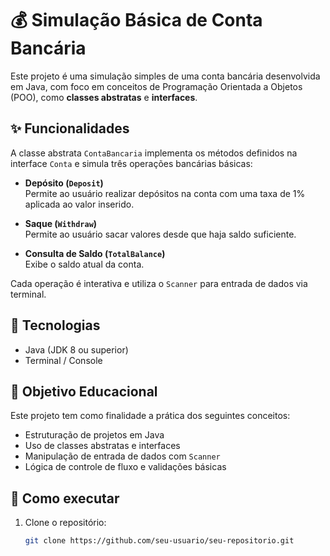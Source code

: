 # 💰 Simulação Básica de Conta Bancária

Este projeto é uma simulação simples de uma conta bancária desenvolvida em Java, com foco em conceitos de Programação Orientada a Objetos (POO), como **classes abstratas** e **interfaces**.

## ✨ Funcionalidades

A classe abstrata `ContaBancaria` implementa os métodos definidos na interface `Conta` e simula três operações bancárias básicas:

- **Depósito (`Deposit`)**  
  Permite ao usuário realizar depósitos na conta com uma taxa de 1% aplicada ao valor inserido.

- **Saque (`Withdraw`)**  
  Permite ao usuário sacar valores desde que haja saldo suficiente.

- **Consulta de Saldo (`TotalBalance`)**  
  Exibe o saldo atual da conta.

Cada operação é interativa e utiliza o `Scanner` para entrada de dados via terminal.

## 🔧 Tecnologias

- Java (JDK 8 ou superior)
- Terminal / Console

## 🧪 Objetivo Educacional

Este projeto tem como finalidade a prática dos seguintes conceitos:

- Estruturação de projetos em Java
- Uso de classes abstratas e interfaces
- Manipulação de entrada de dados com `Scanner`
- Lógica de controle de fluxo e validações básicas

## 🚀 Como executar

1. Clone o repositório:
   ```bash
   git clone https://github.com/seu-usuario/seu-repositorio.git
